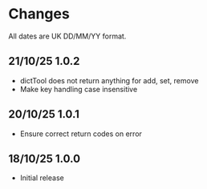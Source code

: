 # Changes

All dates are UK DD/MM/YY format.

## 21/10/25 1.0.2
* dictTool does not return anything for add, set, remove
* Make key handling case insensitive

## 20/10/25 1.0.1
* Ensure correct return codes on error

## 18/10/25 1.0.0
* Initial release
